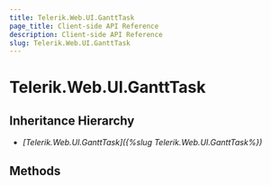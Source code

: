 ```yaml
---
title: Telerik.Web.UI.GanttTask
page_title: Client-side API Reference
description: Client-side API Reference
slug: Telerik.Web.UI.GanttTask
---
```


# Telerik.Web.UI.GanttTask 

## Inheritance Hierarchy

* *[Telerik.Web.UI.GanttTask]({%slug Telerik.Web.UI.GanttTask%})*

## Methods